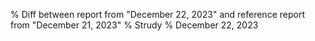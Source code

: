 % Diff between report from "December 22, 2023" and reference report from "December 21, 2023"
% Strudy
% December 22, 2023



